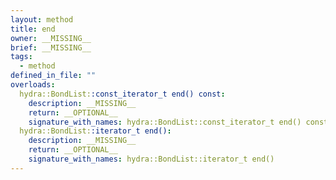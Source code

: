 ```yaml
---
layout: method
title: end
owner: __MISSING__
brief: __MISSING__
tags:
  - method
defined_in_file: ""
overloads:
  hydra::BondList::const_iterator_t end() const:
    description: __MISSING__
    return: __OPTIONAL__
    signature_with_names: hydra::BondList::const_iterator_t end() const
  hydra::BondList::iterator_t end():
    description: __MISSING__
    return: __OPTIONAL__
    signature_with_names: hydra::BondList::iterator_t end()
---
```

